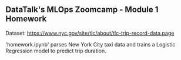 ## DataTalk's MLOps Zoomcamp - Module 1 Homework

Dataset: https://www.nyc.gov/site/tlc/about/tlc-trip-record-data.page

'homework.ipynb' parses New York City taxi data and trains a Logistic Regression model to predict trip duration. 
